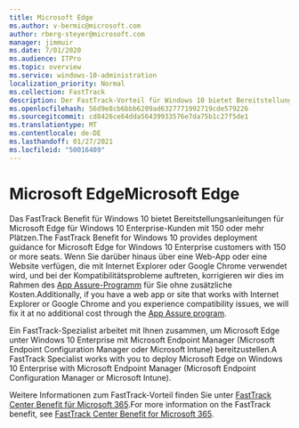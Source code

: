 ```yaml
---
title: Microsoft Edge
ms.author: v-bermic@microsoft.com
author: rberg-steyer@microsoft.com
manager: jimmuir
ms.date: 7/01/2020
ms.audience: ITPro
ms.topic: overview
ms.service: windows-10-administration
localization_priority: Normal
ms.collection: FastTrack
description: Der FastTrack-Vorteil für Windows 10 bietet Bereitstellungsanleitungen für Microsoft Edge für Windows 10 Enterprise-Kunden mit 150 oder mehr Plätzen.
ms.openlocfilehash: 56d9e8cb6bbb6209ad6327771992719cde579226
ms.sourcegitcommit: cd8426ce64dda56439933576e7da75b1c27f5de1
ms.translationtype: MT
ms.contentlocale: de-DE
ms.lasthandoff: 01/27/2021
ms.locfileid: "50016409"
---
```

# <a name="microsoft-edge"></a><span data-ttu-id="b1c0c-103">Microsoft Edge</span><span class="sxs-lookup"><span data-stu-id="b1c0c-103">Microsoft Edge</span></span>

<span data-ttu-id="b1c0c-104">Das FastTrack Benefit für Windows 10 bietet Bereitstellungsanleitungen für Microsoft Edge für Windows 10 Enterprise-Kunden mit 150 oder mehr Plätzen.</span><span class="sxs-lookup"><span data-stu-id="b1c0c-104">The FastTrack Benefit for Windows 10 provides deployment guidance for Microsoft Edge for Windows 10 Enterprise customers with 150 or more seats.</span></span> <span data-ttu-id="b1c0c-105">Wenn Sie darüber hinaus über eine Web-App oder eine Website verfügen, die mit Internet Explorer oder Google Chrome verwendet wird, und bei der Kompatibilitätsprobleme auftreten, korrigieren wir dies im Rahmen des [App Assure-Programm](Win-10-app-assure.md) für Sie ohne zusätzliche Kosten.</span><span class="sxs-lookup"><span data-stu-id="b1c0c-105">Additionally, if you have a web app or site that works with Internet Explorer or Google Chrome and you experience compatibility issues, we will fix it at no additional cost through the [App Assure program](Win-10-app-assure.md).</span></span>

<span data-ttu-id="b1c0c-106">Ein FastTrack-Spezialist arbeitet mit Ihnen zusammen, um Microsoft Edge unter Windows 10 Enterprise mit Microsoft Endpoint Manager (Microsoft Endpoint Configuration Manager oder Microsoft Intune) bereitzustellen.</span><span class="sxs-lookup"><span data-stu-id="b1c0c-106">A FastTrack Specialist works with you to deploy Microsoft Edge on Windows 10 Enterprise with Microsoft Endpoint Manager (Microsoft Endpoint Configuration Manager or Microsoft Intune).</span></span>

<span data-ttu-id="b1c0c-107">Weitere Informationen zum FastTrack-Vorteil finden Sie unter [FastTrack Center Benefit für Microsoft 365](introduction.md).</span><span class="sxs-lookup"><span data-stu-id="b1c0c-107">For more information on the FastTrack benefit, see [FastTrack Center Benefit for Microsoft 365](introduction.md).</span></span>
